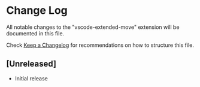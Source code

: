 # Change Log

All notable changes to the "vscode-extended-move" extension will be documented in this file.

Check [Keep a Changelog](http://keepachangelog.com/) for recommendations on how to structure this file.

## [Unreleased]

- Initial release